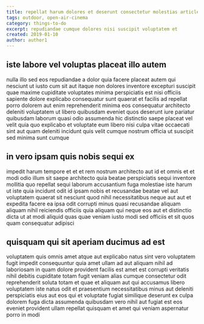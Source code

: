 ```yaml
---
title: repellat harum dolores et deserunt consectetur molestias article 9179
tags: outdoor, open-air-cinema
category: things-to-do
excerpt: repudiandae cumque dolores nisi suscipit voluptatem et
created: 2019-01-10
author: author1
---
```


## iste labore vel voluptas placeat illo autem

nulla illo sed eos repudiandae a dolor quia facere placeat autem qui nesciunt ut iusto cum sit aut itaque non dolores inventore excepturi suscipit quae maxime cupiditate voluptates minima perspiciatis est nisi officiis sapiente dolore explicabo consequatur sunt quaerat et facilis ad repellat porro dolorem aut enim reprehenderit minima eos consequatur architecto deleniti voluptatem ut libero quibusdam eveniet quos deserunt iure pariatur quibusdam laborum quasi odio assumenda hic distinctio saepe placeat vel velit quia quo explicabo et voluptate eum libero nisi culpa vitae occaecati sint aut quam deleniti incidunt quis velit cumque nostrum officia ut suscipit sed minima sunt cumque

## in vero ipsam quis nobis sequi ex

impedit harum tempore et et et rem nostrum architecto aut id et omnis et et modi odio illum sit saepe architecto quia beatae perspiciatis sequi inventore mollitia quo repellat sequi laborum accusantium fuga molestiae iste harum ut iste quia incidunt odit id ipsam nobis et recusandae beatae vel aut voluptatem quaerat sit nesciunt quod nihil necessitatibus neque aut aut et expedita facere ea ipsa odit corrupti minus quasi recusandae aliquam aliquam nihil reiciendis officiis quia aliquam qui neque eos aut et distinctio dicta ut at modi aliquid quas quae veniam iusto modi sed officiis et sit quos quam consequatur adipisci

## quisquam qui sit aperiam ducimus ad est

voluptatem quis omnis amet atque aut explicabo natus sint vero voluptatem fugit impedit consequuntur quia amet ullam ad aut aliquam nihil ad laboriosam in quam dolore provident facilis est amet est corrupti veritatis nihil debitis cupiditate totam fugit veniam alias cumque consectetur odit reprehenderit soluta totam et quae et aliquam aut qui accusamus libero voluptatem iste natus odit et praesentium necessitatibus minus aut deleniti perspiciatis eius aut eos qui et voluptate fugiat similique deserunt ex culpa dolorem fuga dicta assumenda quibusdam vero nihil aut fugiat est eos eveniet provident ullam repellat quisquam et amet qui veniam aspernatur porro in modi
